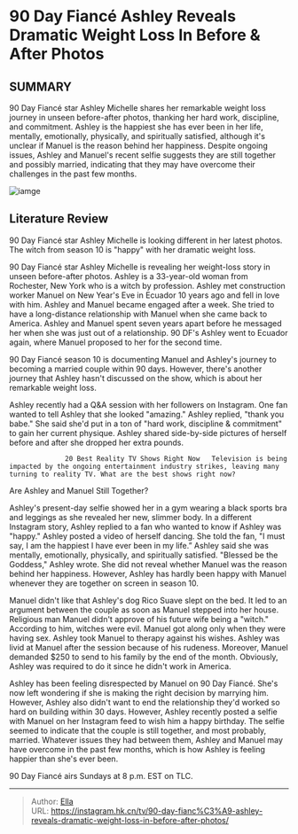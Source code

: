 # 90 Day Fiancé Ashley Reveals Dramatic Weight Loss In Before &amp; After Photos


## SUMMARY 



  90 Day Fiancé star Ashley Michelle shares her remarkable weight loss journey in unseen before-after photos, thanking her hard work, discipline, and commitment.   Ashley is the happiest she has ever been in her life, mentally, emotionally, physically, and spiritually satisfied, although it&#39;s unclear if Manuel is the reason behind her happiness.   Despite ongoing issues, Ashley and Manuel&#39;s recent selfie suggests they are still together and possibly married, indicating that they may have overcome their challenges in the past few months.  

![iamge](https://static1.srcdn.com/wordpress/wp-content/uploads/2023/11/90-day-fiance-_-ashley-reveals-dramatic-weight-loss-in-before-after-photos.jpg)

## Literature Review
90 Day Fiancé star Ashley Michelle is looking different in her latest photos. The witch from season 10 is &#34;happy&#34; with her dramatic weight loss.




90 Day Fiancé star Ashley Michelle is revealing her weight-loss story in unseen before-after photos. Ashley is a 33-year-old woman from Rochester, New York who is a witch by profession. Ashley met construction worker Manuel on New Year&#39;s Eve in Ecuador 10 years ago and fell in love with him. Ashley and Manuel became engaged after a week. She tried to have a long-distance relationship with Manuel when she came back to America. Ashley and Manuel spent seven years apart before he messaged her when she was just out of a relationship. 90 DF&#39;s Ashley went to Ecuador again, where Manuel proposed to her for the second time.




90 Day Fiancé season 10 is documenting Manuel and Ashley&#39;s journey to becoming a married couple within 90 days. However, there&#39;s another journey that Ashley hasn&#39;t discussed on the show, which is about her remarkable weight loss.

          

Ashley recently had a Q&amp;A session with her followers on Instagram. One fan wanted to tell Ashley that she looked &#34;amazing.&#34; Ashley replied, &#34;thank you babe.&#34; She said she&#39;d put in a ton of &#34;hard work, discipline &amp; commitment&#34; to gain her current physique. Ashley shared side-by-side pictures of herself before and after she dropped her extra pounds.

                  20 Best Reality TV Shows Right Now   Television is being impacted by the ongoing entertainment industry strikes, leaving many turning to reality TV. What are the best shows right now?    





 Are Ashley and Manuel Still Together? 
          

Ashley&#39;s present-day selfie showed her in a gym wearing a black sports bra and leggings as she revealed her new, slimmer body. In a different Instagram story, Ashley replied to a fan who wanted to know if Ashley was &#34;happy.&#34; Ashley posted a video of herself dancing. She told the fan, &#34;I must say, I am the happiest I have ever been in my life.” Ashley said she was mentally, emotionally, physically, and spiritually satisfied. &#34;Blessed be the Goddess,&#34; Ashley wrote. She did not reveal whether Manuel was the reason behind her happiness. However, Ashley has hardly been happy with Manuel whenever they are together on screen in season 10.


 




Manuel didn&#39;t like that Ashley&#39;s dog Rico Suave slept on the bed. It led to an argument between the couple as soon as Manuel stepped into her house. Religious man Manuel didn&#39;t approve of his future wife being a &#34;witch.&#34; According to him, witches were evil. Manuel got along only when they were having sex. Ashley took Manuel to therapy against his wishes. Ashley was livid at Manuel after the session because of his rudeness. Moreover, Manuel demanded $250 to send to his family by the end of the month. Obviously, Ashley was required to do it since he didn&#39;t work in America.

Ashley has been feeling disrespected by Manuel on 90 Day Fiancé. She&#39;s now left wondering if she is making the right decision by marrying him. However, Ashley also didn&#39;t want to end the relationship they&#39;d worked so hard on building within 30 days. However, Ashley recently posted a selfie with Manuel on her Instagram feed to wish him a happy birthday. The selfie seemed to indicate that the couple is still together, and most probably, married. Whatever issues they had between them, Ashley and Manuel may have overcome in the past few months, which is how Ashley is feeling happier than she&#39;s ever been.






90 Day Fiancé airs Sundays at 8 p.m. EST on TLC.






---

> Author: [Ella](https://instagram.hk.cn/)  
> URL: https://instagram.hk.cn/tv/90-day-fianc%C3%A9-ashley-reveals-dramatic-weight-loss-in-before-after-photos/  

